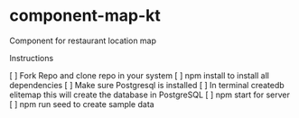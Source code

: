 # component-map-kt
Component for restaurant location map

Instructions

[ ] Fork Repo and clone repo in your system
[ ] npm install to install all dependencies
[ ] Make sure Postgresql is installed
[ ] In terminal createdb elitemap this will create the database in PostgreSQL
[ ] npm start for server
[ ] npm run seed to create sample data
